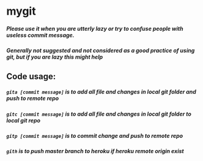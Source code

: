 # mygit
##### Please use it when you are utterly lazy or try to confuse people with useless commit message.
##### Generally not suggested and not considered as a good practice of using git, but if you are lazy this might help

## Code usage:

##### `gita [commit message]` is to add all file and changes in local git folder and push to remote repo

##### `gitc [commit message]` is to add all file and changes in local git folder to local git repo

##### `gitp [commit message]` is to commit change and push to remote repo

#####  `gith` is to push master branch to heroku if heroku remote origin exist

